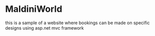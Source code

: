# MaldiniWorld
this is a sample of a website where bookings can be made on specific designs using asp.net mvc framework
